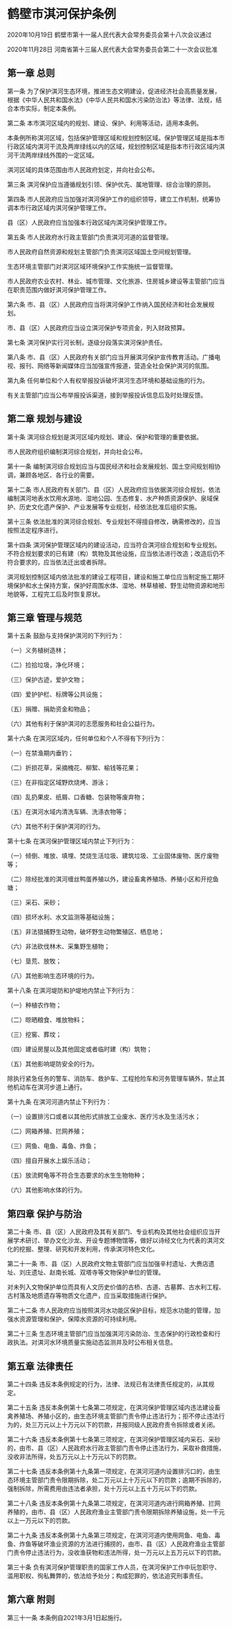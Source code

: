 # 鹤壁市淇河保护条例

2020年10月19日 鹤壁市第十一届人民代表大会常务委员会第十八次会议通过

2020年11月28日 河南省第十三届人民代表大会常务委员会第二十一次会议批准

<!-- INFO END -->

## 第一章  总则

第一条 为了保护淇河生态环境，推进生态文明建设，促进经济社会高质量发展，根据《中华人民共和国水法》《中华人民共和国水污染防治法》等法律、法规，结合本市实际，制定本条例。

第二条 本市淇河区域内的规划、建设、保护、利用等活动，适用本条例。

本条例所称淇河区域，包括保护管理区域和规划控制区域。保护管理区域是指本市行政区域内淇河干流及两岸绿线以内的区域，规划控制区域是指本市行政区域内淇河干流两岸绿线外围的一定区域。

淇河区域的具体范围由市人民政府划定，并向社会公布。

第三条 淇河保护应当遵循规划引领、保护优先、属地管理、综合治理的原则。

第四条 市人民政府应当加强对淇河保护工作的组织领导，建立工作机制，统筹协调本市行政区域内淇河保护管理工作。

县（区）人民政府应当加强本行政区域内淇河保护管理工作。

第五条 市人民政府水行政主管部门负责淇河河道的监督管理。

市人民政府自然资源和规划主管部门负责淇河区域国土空间规划管理。

生态环境主管部门对淇河区域环境保护工作实施统一监督管理。

市人民政府农业农村、林业、城市管理、文化旅游、住房城乡建设等主管部门应当在职责范围内做好淇河保护管理工作。

第六条 市、县（区）人民政府应当将淇河保护工作纳入国民经济和社会发展规划。

市、县（区）人民政府应当设立淇河保护专项资金，列入财政预算。

第七条 淇河保护实行河长制，逐级分段落实淇河保护责任。

第八条 市、县（区）人民政府有关部门应当开展淇河保护宣传教育活动。广播电视、报刊、网络等新闻媒体应当加强宣传报道，营造全社会保护淇河的氛围。

第九条 任何单位和个人有权举报投诉破坏淇河生态环境和基础设施的行为。

有关主管部门应当公布举报投诉渠道，接到举报投诉信息后及时处理反馈。

## 第二章  规划与建设

第十条 淇河综合规划是淇河区域内规划、建设、保护和管理的重要依据。

市人民政府组织编制淇河综合规划，并向社会公布。

第十一条 编制淇河综合规划应当与国民经济和社会发展规划、国土空间规划相协调，兼顾各地区、各行业的需要。

第十二条 市人民政府有关部门、县（区）人民政府应当依据淇河综合规划，依法编制淇河地表水饮用水源地、湿地公园、生态修复、水产种质资源保护、泉域保护、历史文化遗产保护、产业发展等专业规划，经依法批准后组织实施。

第十三条 依法批准的淇河综合规划、专业规划不得擅自修改，确需修改的，应当按照法定程序进行。

第十四条 淇河保护管理区域内的建设活动，应当符合淇河综合规划和专业规划。不符合规划要求的已有建（构）筑物及其他设施，应当依法进行改造；改造后仍不符合要求的，应当依法迁出或者拆除。

淇河规划控制区域内依法批准的建设工程项目，建设和施工单位应当制定施工期环境保护和水土保持方案，保护好周围水体、湿地、林草植被、野生动物资源和地形地貌等，工程完工后及时恢复原状。

## 第三章  管理与规范

第十五条 鼓励与支持保护淇河的下列行为：

（一）义务植树造林；

（二）捡拾垃圾，净化环境；

（三）保护古迹，爱护文物；

（四）爱护护栏、标牌等公共设施；

（五）捐赠、捐助资金和物品；

（六）其他有利于保护淇河的志愿服务和社会公益行为。

第十六条 在淇河区域内，任何单位和个人不得有下列行为：

（一）在禁渔期内垂钓；

（二）折损花草，采摘槐花、柳絮、榆钱等花果；

（三）在非指定区域野炊烧烤、游泳；

（四）乱扔果皮、纸屑、口香糖、包装物等废弃物；

（五）在淇河水域内清洗车辆、洗涤衣物等；

（六）其他不利于保护淇河的行为。

第十七条 在淇河保护管理区域内禁止下列行为：

（一）倾倒、堆放、填埋、焚烧生活垃圾、建筑垃圾、工业固体废物、医疗废物等；

（二）除经批准的淇河缠丝鸭蛋养殖以外，建设畜禽养殖场、养殖小区和开挖鱼塘；

（三）采石、采砂；

（四）损坏水利、水文监测等基础设施；

（五）非法猎捕野生动物，破坏野生动物繁殖区、栖息地；

（六）非法砍伐林木、采集野生植物；

（七）垦荒、放牧；

（八）其他影响生态环境的行为。

第十八条 在淇河堤防和护堤地内禁止下列行为：

（一）种植农作物；

（二）晾晒粮食、堆放物料；

（三）挖窖、葬坟；

（四）建设房屋以及其他固定或者临时建（构）筑物；

（五）其他影响堤防安全的行为。

除执行紧急任务的警车、消防车、救护车、工程抢险车和河务管理车辆外，禁止其他机动车在淇河步道上通行。

第十九条 在淇河河道内禁止下列行为：

（一）设置排污口或者以其他形式排放工业废水、医疗污水及生活污水；

（二）网箱养殖、拦网养殖；

（三）网鱼、电鱼、毒鱼、炸鱼；

（四）擅自开展水上娱乐活动；

（五）放流鳄龟等不符合生态要求的水生生物物种；

（六）其他影响水体的行为。

## 第四章  保护与防治

第二十条 市、县（区）人民政府及其有关部门、专业机构及其他社会组织应当开展学术研讨、举办文化沙龙、开设专题博物馆等，做好以诗经文化为代表的淇河文化的挖掘、整理、研究和开发利用，传承淇河特色文化。

第二十一条 市、县（区）人民政府文物主管部门应当加强辛村遗址、大赉店遗址、刘庄遗址、赵南长城、双塔寺等文物保护单位的管理。

对未列入文物保护单位而具有人文历史价值的古桥、古道、古墓葬、古水利工程、古村落及地质遗存等物质文化遗产，应当采取措施进行保护。

第二十二条 市人民政府应当按照淇河水功能区保护目标，规范水功能的管理，加强水资源管理和保护，保障水资源的可持续利用。

第二十三条 生态环境主管部门应当加强淇河污染防治、生态保护的行政检查和行政执法。对淇河水环境质量实施动态监测并及时公布相关信息。

## 第五章  法律责任

第二十四条 违反本条例规定的行为，法律、法规已有法律责任规定的，从其规定。

第二十五条 违反本条例第十七条第二项规定，在淇河保护管理区域内违法建设畜禽养殖场、养殖小区的，由生态环境主管部门责令停止违法行为；拒不停止违法行为的，处三万元以上十万元以下的罚款，并报同级人民政府责令拆除或者关闭。

第二十六条 违反本条例第十七条第三项规定，在淇河保护管理区域内采石、采砂的，由市、县（区）人民政府水行政主管部门责令停止违法行为，采取补救措施，没收非法所得，处五万元以上十万元以下的罚款。

第二十七条 违反本条例第十九条第一项规定，在淇河河道内设置排污口的，由生态环境主管部门责令限期拆除，处二万元以上十万元以下的罚款；逾期不拆除的，强制拆除，所需费用由违法者承担，处十万元以上五十万元以下的罚款。

第二十八条 违反本条例第十九条第二项规定，在淇河河道内进行网箱养殖、拦网养殖的，由市、县（区）人民政府渔业主管部门责令限期拆除养殖设施，处一千元以上一万元以下的罚款。

第二十九条 违反本条例第十九条第三项规定，在淇河河道内使用网鱼、电鱼、毒鱼、炸鱼等破坏渔业资源的方法进行捕捞的，由市、县（区）人民政府渔业主管部门责令停止违法行为，没收渔获物和违法所得，处一万元以上五万元以下的罚款。

第三十条 负有淇河保护管理职责的国家工作人员，在淇河保护工作中玩忽职守、滥用职权、徇私舞弊的，依法给予处分；构成犯罪的，依法追究刑事责任。

## 第六章  附则

第三十一条 本条例自2021年3月1日起施行。